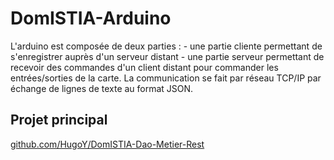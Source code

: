 DomISTIA-Arduino
================

L'arduino est composée de deux parties : - une partie cliente permettant de s'enregistrer auprès d'un serveur distant - une partie serveur permettant de recevoir des commandes d'un client distant pour commander les entrées/sorties de la carte. La communication se fait par réseau TCP/IP par échange de lignes de texte au format JSON.

Projet principal 
--------
[github.com/HugoY/DomISTIA-Dao-Metier-Rest](https://github.com/HugoY/DomISTIA-Dao-Metier-Rest)
